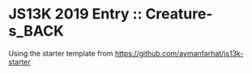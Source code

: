 # JS13K 2019 Entry ::  Creature-s_BACK
Using the starter template from https://github.com/aymanfarhat/js13k-starter
